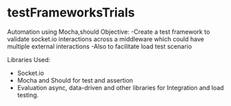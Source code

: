 # testFrameworksTrials
Automation using Mocha,should
Objective:
-Create a test framework to validate socket.io interactions across a middleware which could have multiple external interactions
-Also to facilitate load test scenario

Libraries Used:
- Socket.io
- Mocha and Should for test and assertion
- Evaluation async, data-driven and other libraries for Integration and load testing.
